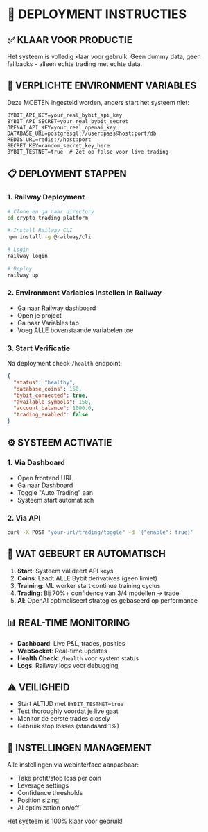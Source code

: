 # 🚀 DEPLOYMENT INSTRUCTIES

## ✅ KLAAR VOOR PRODUCTIE

Het systeem is volledig klaar voor gebruik. Geen dummy data, geen fallbacks - alleen echte trading met echte data.

## 🔑 VERPLICHTE ENVIRONMENT VARIABLES

Deze MOETEN ingesteld worden, anders start het systeem niet:

```
BYBIT_API_KEY=your_real_bybit_api_key
BYBIT_API_SECRET=your_real_bybit_secret
OPENAI_API_KEY=your_real_openai_key
DATABASE_URL=postgresql://user:pass@host:port/db
REDIS_URL=redis://host:port
SECRET_KEY=random_secret_key_here
BYBIT_TESTNET=true  # Zet op false voor live trading
```

## 📋 DEPLOYMENT STAPPEN

### 1. Railway Deployment
```bash
# Clone en ga naar directory
cd crypto-trading-platform

# Install Railway CLI
npm install -g @railway/cli

# Login
railway login

# Deploy
railway up
```

### 2. Environment Variables Instellen in Railway
- Ga naar Railway dashboard
- Open je project
- Ga naar Variables tab
- Voeg ALLE bovenstaande variabelen toe

### 3. Start Verificatie
Na deployment check `/health` endpoint:
```json
{
  "status": "healthy",
  "database_coins": 150,
  "bybit_connected": true,
  "available_symbols": 150,
  "account_balance": 1000.0,
  "trading_enabled": false
}
```

## ⚙️ SYSTEEM ACTIVATIE

### 1. Via Dashboard
- Open frontend URL
- Ga naar Dashboard
- Toggle "Auto Trading" aan
- Systeem start automatisch

### 2. Via API
```bash
curl -X POST "your-url/trading/toggle" -d '{"enable": true}'
```

## 🎯 WAT GEBEURT ER AUTOMATISCH

1. **Start**: Systeem valideert API keys
2. **Coins**: Laadt ALLE Bybit derivatives (geen limiet)
3. **Training**: ML worker start continue training cyclus
4. **Trading**: Bij 70%+ confidence van 3/4 modellen → trade
5. **AI**: OpenAI optimaliseert strategies gebaseerd op performance

## 📊 REAL-TIME MONITORING

- **Dashboard**: Live P&L, trades, posities
- **WebSocket**: Real-time updates
- **Health Check**: `/health` voor system status
- **Logs**: Railway logs voor debugging

## ⚠️ VEILIGHEID

- Start ALTIJD met `BYBIT_TESTNET=true`
- Test thoroughly voordat je live gaat
- Monitor de eerste trades closely
- Gebruik stop losses (standaard 1%)

## 🔧 INSTELLINGEN MANAGEMENT

Alle instellingen via webinterface aanpasbaar:
- Take profit/stop loss per coin
- Leverage settings
- Confidence thresholds
- Position sizing
- AI optimization on/off

Het systeem is 100% klaar voor gebruik!
